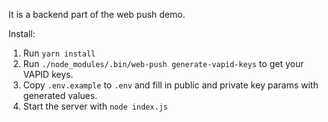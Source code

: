 It is a backend part of the web push demo.

Install:
1. Run `yarn install`
2. Run `./node_modules/.bin/web-push generate-vapid-keys` to get your VAPID keys.
3. Copy `.env.example` to `.env` and fill in public and private key params with generated values.
4. Start the server with `node index.js`

